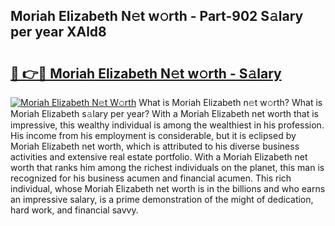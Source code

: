 ## Moriah Elizabeth N𝚎t w𝚘rth - Part-902 S𝚊lary per year XAld8

# <h2><a href="http://gc4ep3.nevu.top/?p=Moriah+Elizabeth">🔗 👉🔴 Moriah Elizabeth N𝚎t w𝚘rth - S𝚊lary</a></h2>

[![Moriah Elizabeth N𝚎t W𝚘rth](https://i.imgur.com/Oavwk0R.jpeg)](http://gc4ep3.nevu.top/?p=Moriah+Elizabeth)
What is Moriah Elizabeth n𝚎t w𝚘rth? What is Moriah Elizabeth s𝚊lary per year?
With a Moriah Elizabeth net worth that is impressive, this wealthy individual is among the wealthiest in his profession. His income from his employment is considerable, but it is eclipsed by Moriah Elizabeth net worth, which is attributed to his diverse business activities and extensive real estate portfolio. With a Moriah Elizabeth net worth that ranks him among the richest individuals on the planet, this man is recognized for his business acumen and financial acumen. This rich individual, whose Moriah Elizabeth net worth is in the billions and who earns an impressive salary, is a prime demonstration of the might of dedication, hard work, and financial savvy.
